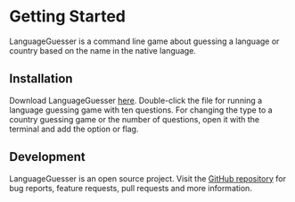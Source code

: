 # Getting Started

LanguageGuesser is a command line game about guessing a language or country based on the name in the native language.

## Installation
Download LanguageGuesser [here][1].
Double-click the file for running a language guessing game with ten questions. For changing the type to a country guessing game or the number of questions, open it with the terminal and add the option or flag.         

## Development
LanguageGuesser  is an open source project. Visit the [GitHub repository][2] for bug reports, feature requests, pull requests and more information.

[1]:	https://github.com/david-swift/LanguageGuesser/releases/latest
[2]:	https://github.com/david-swift/LanguageGuesser